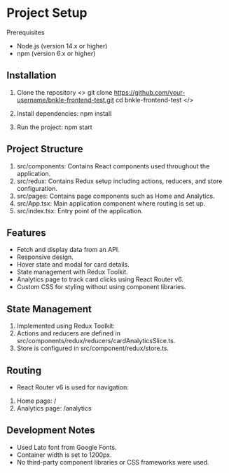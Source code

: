 # Project Setup
Prerequisites
- Node.js (version 14.x or higher)
- npm (version 6.x or higher)

## Installation
1. Clone the repository
  <> git clone https://github.com/your-username/bnkle-frontend-test.git
  cd bnkle-frontend-test </>

2. Install dependencies:
  npm install

3. Run the project:
  npm start

## Project Structure
1. src/components: Contains React components used throughout the application.
2. src/redux: Contains Redux setup including actions, reducers, and store       configuration.
3. src/pages: Contains page components such as Home and Analytics.
4. src/App.tsx: Main application component where routing is set up.
5. src/index.tsx: Entry point of the application.

## Features
- Fetch and display data from an API.
- Responsive design.
- Hover state and modal for card details.
- State management with Redux Toolkit.
- Analytics page to track card clicks using React Router v6.
- Custom CSS for styling without using component libraries.

## State Management
1. Implemented using Redux Toolkit:
2. Actions and reducers are defined in src/components/redux/reducers/cardAnalyticsSlice.ts.
3. Store is configured in src/component/redux/store.ts.

## Routing
- React Router v6 is used for navigation:
1. Home page: /
2. Analytics page: /analytics

## Development Notes
- Used Lato font from Google Fonts.
- Container width is set to 1200px.
- No third-party component libraries or CSS frameworks were used.





